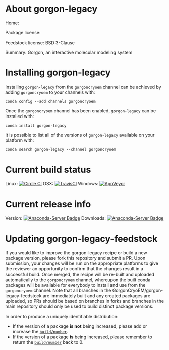 About gorgon-legacy
===================

Home: 

Package license: 

Feedstock license: BSD 3-Clause

Summary: Gorgon, an interactive molecular modeling system



Installing gorgon-legacy
========================

Installing `gorgon-legacy` from the `gorgoncryoem` channel can be achieved by adding `gorgoncryoem` to your channels with:

```
conda config --add channels gorgoncryoem
```

Once the `gorgoncryoem` channel has been enabled, `gorgon-legacy` can be installed with:

```
conda install gorgon-legacy
```

It is possible to list all of the versions of `gorgon-legacy` available on your platform with:

```
conda search gorgon-legacy --channel gorgoncryoem
```



Current build status
====================

Linux: [![Circle CI](https://circleci.com/gh/GorgonCryoEM/gorgon-legacy-feedstock.svg?style=shield)](https://circleci.com/gh/GorgonCryoEM/gorgon-legacy-feedstock)
OSX: [![TravisCI](https://travis-ci.org/GorgonCryoEM/gorgon-legacy-feedstock.svg?branch=master)](https://travis-ci.org/GorgonCryoEM/gorgon-legacy-feedstock)
Windows: [![AppVeyor](https://ci.appveyor.com/api/projects/status/github/GorgonCryoEM/gorgon-legacy-feedstock?svg=True)](https://ci.appveyor.com/project/GorgonCryoEM/gorgon-legacy-feedstock/branch/master)

Current release info
====================
Version: [![Anaconda-Server Badge](https://anaconda.org/gorgoncryoem/gorgon-legacy/badges/version.svg)](https://anaconda.org/gorgoncryoem/gorgon-legacy)
Downloads: [![Anaconda-Server Badge](https://anaconda.org/gorgoncryoem/gorgon-legacy/badges/downloads.svg)](https://anaconda.org/gorgoncryoem/gorgon-legacy)


Updating gorgon-legacy-feedstock
================================

If you would like to improve the gorgon-legacy recipe or build a new
package version, please fork this repository and submit a PR. Upon submission,
your changes will be run on the appropriate platforms to give the reviewer an
opportunity to confirm that the changes result in a successful build. Once
merged, the recipe will be re-built and uploaded automatically to the
`gorgoncryoem` channel, whereupon the built conda packages will be available for
everybody to install and use from the `gorgoncryoem` channel.
Note that all branches in the GorgonCryoEM/gorgon-legacy-feedstock are
immediately built and any created packages are uploaded, so PRs should be based
on branches in forks and branches in the main repository should only be used to
build distinct package versions.

In order to produce a uniquely identifiable distribution:
 * If the version of a package **is not** being increased, please add or increase
   the [``build/number``](http://conda.pydata.org/docs/building/meta-yaml.html#build-number-and-string).
 * If the version of a package **is** being increased, please remember to return
   the [``build/number``](http://conda.pydata.org/docs/building/meta-yaml.html#build-number-and-string)
   back to 0.
